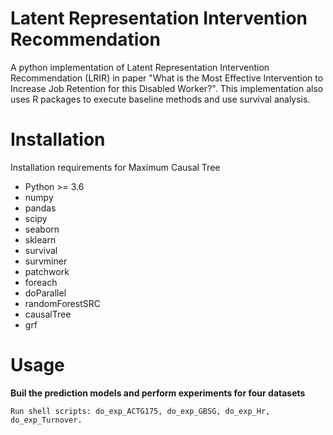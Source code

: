 # Latent Representation Intervention Recommendation
A python implementation of Latent Representation Intervention Recommendation (LRIR) in paper "What is the Most Effective Intervention to Increase Job Retention for this Disabled Worker?". This implementation also uses R packages to execute baseline methods and use survival analysis.

# Installation
Installation requirements for Maximum Causal Tree

* Python >= 3.6
* numpy
* pandas
* scipy
* seaborn
* sklearn
* survival
* survminer
* patchwork
* foreach
* doParallel
* randomForestSRC
* causalTree
* grf

# Usage

**Buil the prediction models and perform experiments for four datasets**

    Run shell scripts: do_exp_ACTG175, do_exp_GBSG, do_exp_Hr, do_exp_Turnover.
